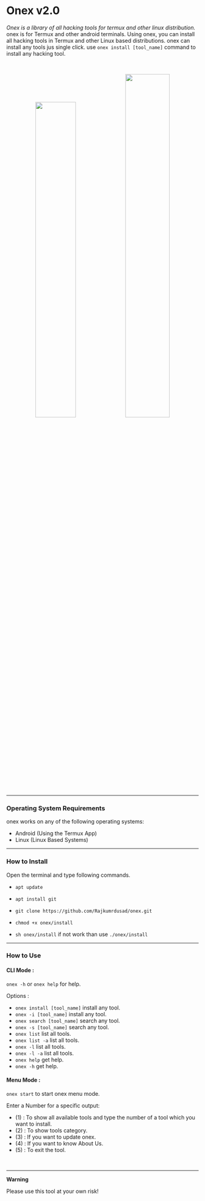 # Onex v2.0

*Onex is a library of all hacking tools for termux and other linux distribution.*
onex is for Termux and other android terminals. Using onex, you can install all hacking tools in Termux and other Linux based distributions.
onex can install any tools jus single click. use `onex install [tool_name]` command to install any hacking tool.

<br>
<p align="center">
<img width="46%" src="https://github.com/Rajkumrdusad/onex/blob/master/doc/logo.png"/>
<img width="48%" src="https://github.com/Rajkumrdusad/onex/blob/master/doc/onex.png"/>
</p>

------------------------------------------------------------------------

### Operating System Requirements

onex works on any of the following operating systems:<br>
- Android (Using the Termux App) <br>
- Linux (Linux Based Systems) <br>

------------------------------------------------------------------------

### How to Install

Open the terminal and type following commands.

* `apt update`

* `apt install git`

* `git clone https://github.com/Rajkumrdusad/onex.git`

* `chmod +x onex/install`

* `sh onex/install` if not work than use `./onex/install`

------------------------------------------------------------------------

### How to Use

#### CLI Mode :
`onex -h` or `onex help` for help.

Options :
- `onex install [tool_name]` install any tool.
- `onex -i [tool_name]` install any tool.
- `onex search [tool_name]` search any tool.
- `onex -s [tool_name]` search any tool.
- `onex list` list all tools.
- `onex list -a` list all tools.
- `onex -l` list all tools.
- `onex -l -a` list all tools.
- `onex help` get help.
- `onex -h` get help.

#### Menu Mode :

`onex start` to start onex menu mode.

Enter a Number for a specific output:
- (1) : To show all available tools and type the number of a tool which you want to install.
- (2) : To show tools category.
- (3) : If you want to update onex.
- (4) : If you want to know About Us.
- (5) : To exit the tool.

<br/>

------------------------------------------------------------------------

**Warning**

Please use this tool at your own risk!

